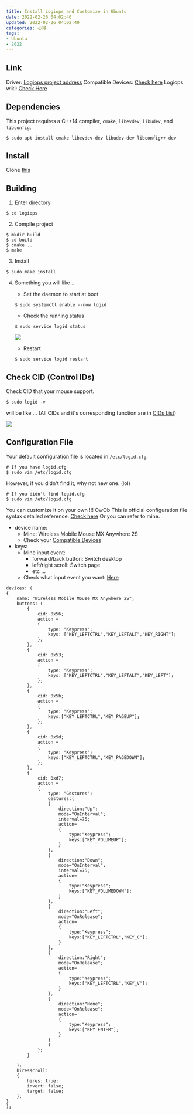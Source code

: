 ```yaml
---
title: Install Logiops and Customize in Ubuntu 
date: 2022-02-26 04:02:40
updated: 2022-02-26 04:02:40
categories: 心得
tags: 
- Ubuntu
- 2022
---
```


## Link
Driver: [Logiops project address](https://github.com/PixlOne/logiops)
Compatible Devices: [Check here](https://github.com/PixlOne/logiops/blob/master/TESTED.md)
Logiops wiki: [Check Here](https://github.com/PixlOne/logiops/wiki)

## Dependencies

This project requires a C++14 compiler, `cmake`, `libevdev`, `libudev`, and `libconfig`.
```bash=
$ sudo apt install cmake libevdev-dev libudev-dev libconfig++-dev
```

## Install
Clone [this](https://github.com/PixlOne/logiops)
## Building
1. Enter directory
```bash=
$ cd logiops
```
2. Compile project
```bash=
$ mkdir build
$ cd build
$ cmake ..
$ make
```
3. Install
```bash=
$ sudo make install
```
4. Something you will like ...

    * Set the daemon to start at boot
    ```bash=
    $ sudo systemctl enable --now logid
    ```
    * Check the running status
    ```bash=
    $ sudo service logid status
    ```
    ![](https://i.imgur.com/mXcQTTT.png)
    * Restart
    ```bash=
    $ sudo service logid restart
    ```

## Check CID (Control IDs)

Check CID that your mouse support.
```bash=
$ sudo logid -v
```

will be like ... (All CIDs and it's corresponding function are in [CIDs List](https://github.com/PixlOne/logiops/wiki/CIDs))

![](https://i.imgur.com/WgE59mU.png)

## Configuration File

Your default configuration file is located in `/etc/logid.cfg`.
```bash=
# If you have logid.cfg
$ sudo vim /etc/logid.cfg
```

However, if you didn't find it, why not new one. (lol)
```bash=
# If you didn't find logid.cfg
$ sudo vim /etc/logid.cfg
```

You can customize it on your own !!! OwOb
This is official configuration file syntax detailed reference: [Check here](https://github.com/PixlOne/logiops/wiki/Configuration)
Or you can refer to mine.
* device name: 
    * Mine: Wireless Mobile Mouse MX Anywhere 2S
    * Check your [Compatible Devices](https://github.com/PixlOne/logiops/blob/master/TESTED.md)
* keys: 
    * Mine input event:
        * forward/back button: Switch desktop
        * left/right scroll: Switch page
        * etc ...
    * Check what input event you want: [Here](https://github.com/torvalds/linux/blob/master/include/uapi/linux/input-event-codes.h?fbclid=IwAR0oABkgq30BDnmV2LCanjIemtGdmGIVcCrwc4p0vzC5ftiJnJiqAHLgt7k)


```ini=
devices: (
{
    name: "Wireless Mobile Mouse MX Anywhere 2S";
    buttons: (
        {
            cid: 0x56;
            action =
            {
                type: "Keypress";
                keys: ["KEY_LEFTCTRL","KEY_LEFTALT","KEY_RIGHT"];
            };
        },
        {
            cid: 0x53;
            action =
            {
                type: "Keypress";
                keys: ["KEY_LEFTCTRL","KEY_LEFTALT","KEY_LEFT"];
            };
        },
        {
            cid: 0x5b;
            action =
            {
                type: "Keypress";
                keys:["KEY_LEFTCTRL","KEY_PAGEUP"];
            };
        },
        {
            cid: 0x5d;
            action =
            {
                type: "Keypress";
                keys:["KEY_LEFTCTRL","KEY_PAGEDOWN"];
            };
        },
        {
            cid: 0xd7;
            action =
            {
                type: "Gestures";
                gestures:(
                {
                    direction:"Up";
                    mode="OnInterval";
                    interval=75;
                    action=
                    {
                        type:"Keypress";
                        keys:["KEY_VOLUMEUP"];
                    }
                },
                {
                    direction:"Down";
                    mode="OnInterval";
                    interval=75;
                    action=
                    {
                        type:"Keypress";
                        keys:["KEY_VOLUMEDOWN"];
                    }
                },
                {
                    direction:"Left";
                    mode="OnRelease";
                    action=
                    {
                        type:"Keypress";
                        keys:["KEY_LEFTCTRL","KEY_C"];
                    }
                },
                {
                    direction:"Right";
                    mode="OnRelease";
                    action=
                    {
                        type:"Keypress";
                        keys:["KEY_LEFTCTRL","KEY_V"];
                    }
                },
                {
                    direction:"None";
                    mode="OnRelease";
                    action=
                    {
                        type:"Keypress";
                        keys:["KEY_ENTER"];
                    }
                }
                )
            };
        }

    );
    hiresscroll:
    {
        hires: true;
        invert: false;
        target: false;
    };
}
);

```
